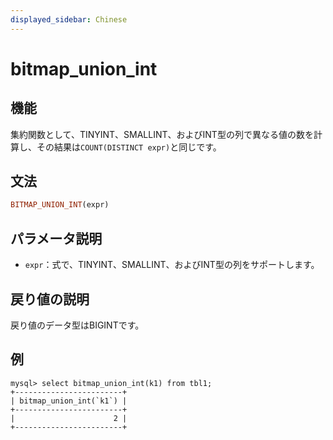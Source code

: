 ```yaml
---
displayed_sidebar: Chinese
---
```


# bitmap_union_int

## 機能

集約関数として、TINYINT、SMALLINT、およびINT型の列で異なる値の数を計算し、その結果は`COUNT(DISTINCT expr)`と同じです。

## 文法

```Haskell
BITMAP_UNION_INT(expr)
```

## パラメータ説明

- `expr`：式で、TINYINT、SMALLINT、およびINT型の列をサポートします。

## 戻り値の説明

戻り値のデータ型はBIGINTです。

## 例

```Plaintext
mysql> select bitmap_union_int(k1) from tbl1;
+------------------------+
| bitmap_union_int(`k1`) |
+------------------------+
|                      2 |
+------------------------+
```
